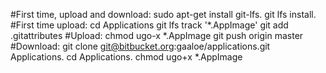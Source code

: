 #First time, upload and download:
sudo apt-get install git-lfs.
git lfs install.
#First time upload:
cd Applications
git lfs track '*.AppImage'
git add .gitattributes
#Upload:
chmod ugo-x *.AppImage
git push origin master
#Download:
git clone git@bitbucket.org:gaaloe/applications.git Applications.
cd Applications.
chmod ugo+x *.AppImage
